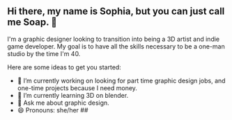 ## Hi there, my name is Sophia, but you can just call me Soap. 👋

I'm a graphic designer looking to transition into being a 3D artist and indie game developer. My goal is to have all the skills necessary to be a one-man studio by the time I'm 40.

Here are some ideas to get you started:

- 🔭 I’m currently working on looking for part time graphic design jobs, and one-time projects because I need money.
- 🌱 I’m currently learning 3D on blender.
- 💬 Ask me about graphic design.
- 😄 Pronouns: she/her ##

<!--
I'm a graphic designer looking to transition into being a 3D artist and indie game developer. My goal is to have all the skills necessary to be a one-man studio by the time I'm 40.

Here are some ideas to get you started:

- 🔭 I’m currently working on looking for part time graphic design jobs, and one-time projects because I need money.
- 🌱 I’m currently learning 3D on blender.
- 💬 Ask me about graphic design.
- 😄 Pronouns: she/her
-->
